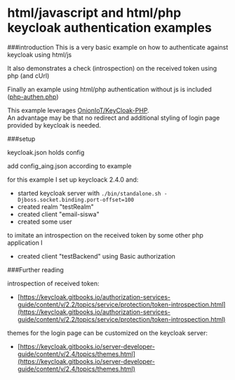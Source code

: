 # html/javascript and html/php keycloak authentication examples

###introduction
This is a very basic example on how to authenticate against keycloak using html/js

It also demonstrates a check (introspection) on the received token using php (and cUrl)

Finally an example using html/php authentication without js is included ([php-authen.php](https://github.com/johandoornenbal/keycloak_jsclient_example/blob/master/php-authen.php))

This example leverages [OnionIoT/KeyCloak-PHP](https://github.com/OnionIoT/KeyCloak-PHP).  
An advantage may be that no redirect and additional styling of login page provided by keycloak is needed.

###setup

keycloak.json holds config

add config_aing.json according to example

for this example I set up keycloack 2.4.0 and:
* started keycloak server with `./bin/standalone.sh -Djboss.socket.binding.port-offset=100`
* created realm "testRealm"
* created client "email-siswa"
* created some user

to imitate an introspection on the received token by some other php application I
* created client "testBackend" using Basic authorization

###Further reading

introspection of received token:
* [https://keycloak.gitbooks.io/authorization-services-guide/content/v/2.2/topics/service/protection/token-introspection.html](https://keycloak.gitbooks.io/authorization-services-guide/content/v/2.2/topics/service/protection/token-introspection.html)

themes for the login page can be customized on the keycloak server:
* [https://keycloak.gitbooks.io/server-developer-guide/content/v/2.4/topics/themes.html](https://keycloak.gitbooks.io/server-developer-guide/content/v/2.4/topics/themes.html)
